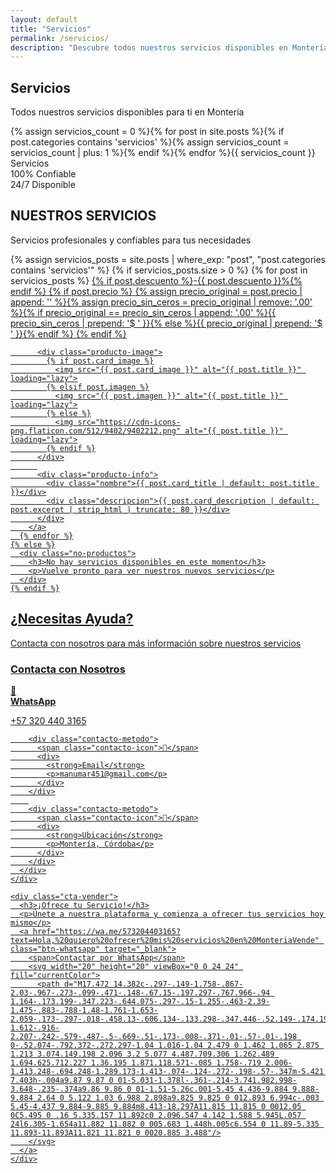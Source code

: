 ```yaml
---
layout: default
title: "Servicios"
permalink: /servicios/
description: "Descubre todos nuestros servicios disponibles en Montería"
---
```


<!-- Hero Section para Categoría -->
<section class="hero-section">
  <div class="hero-content">
    <h1 class="hero-title">Servicios</h1>
    <p class="hero-subtitle">Todos nuestros servicios disponibles para ti en Montería</p>
  </div>
  <div class="hero-stats">
    <div class="stat-item">
      <span class="stat-number">{% assign servicios_count = 0 %}{% for post in site.posts %}{% if post.categories contains 'servicios' %}{% assign servicios_count = servicios_count | plus: 1 %}{% endif %}{% endfor %}{{ servicios_count }}</span>
      <span class="stat-label">Servicios</span>
    </div>
    <div class="stat-item">
      <span class="stat-number">100%</span>
      <span class="stat-label">Confiable</span>
    </div>
    <div class="stat-item">
      <span class="stat-number">24/7</span>
      <span class="stat-label">Disponible</span>
    </div>
  </div>
</section>

<!-- Servicios -->
<section id="servicios" class="productos-section">
  <div class="section-header">
    <h2 class="section-title">NUESTROS SERVICIOS</h2>
    <p class="section-subtitle">Servicios profesionales y confiables para tus necesidades</p>
  </div>
  
  <div class="productos-destacados">
    {% assign servicios_posts = site.posts | where_exp: "post", "post.categories contains 'servicios'" %}
    {% if servicios_posts.size > 0 %}
      {% for post in servicios_posts %}
        <a href="{{ post.url }}" class="producto-card">
          {% if post.descuento %}<span class="descuento">-{{ post.descuento }}%</span>{% endif %}
          {% if post.precio %}
            <span class="producto-precio-label">{% assign precio_original = post.precio | append: '' %}{% assign precio_sin_ceros = precio_original | remove: '.00' %}{% if precio_original == precio_sin_ceros | append: '.00' %}{{ precio_sin_ceros | prepend: '$ ' }}{% else %}{{ precio_original | prepend: '$ ' }}{% endif %}</span>
          {% endif %}
          
          <div class="producto-image">
            {% if post.card_image %}
              <img src="{{ post.card_image }}" alt="{{ post.title }}" loading="lazy">
            {% elsif post.imagen %}
              <img src="{{ post.imagen }}" alt="{{ post.title }}" loading="lazy">
            {% else %}
              <img src="https://cdn-icons-png.flaticon.com/512/9402/9402212.png" alt="{{ post.title }}" loading="lazy">
            {% endif %}
          </div>
          
          <div class="producto-info">
            <div class="nombre">{{ post.card_title | default: post.title }}</div>
            <div class="descripcion">{{ post.card_description | default: post.excerpt | strip_html | truncate: 80 }}</div>
          </div>
        </a>
      {% endfor %}
    {% else %}
      <div class="no-productos">
        <h3>No hay servicios disponibles en este momento</h3>
        <p>Vuelve pronto para ver nuestros nuevos servicios</p>
      </div>
    {% endif %}
  </div>
</section>

<!-- Llamada a la acción -->
<section class="contacto-section">
  <div class="section-header">
    <h2 class="section-title">¿Necesitas Ayuda?</h2>
    <p class="section-subtitle">Contacta con nosotros para más información sobre nuestros servicios</p>
  </div>
  
  <div class="contacto-content">
    <div class="contacto-info">
      <h3>Contacta con Nosotros</h3>
      <div class="contacto-metodos">
        <div class="contacto-metodo">
          <span class="contacto-icon">📱</span>
          <div>
            <strong>WhatsApp</strong>
            <p>+57 320 440 3165</p>
          </div>
        </div>
        
        <div class="contacto-metodo">
          <span class="contacto-icon">📧</span>
          <div>
            <strong>Email</strong>
            <p>manumar451@gmail.com</p>
          </div>
        </div>
        
        <div class="contacto-metodo">
          <span class="contacto-icon">📍</span>
          <div>
            <strong>Ubicación</strong>
            <p>Montería, Córdoba</p>
          </div>
        </div>
      </div>
    </div>
    
    <div class="cta-vender">
      <h3>¡Ofrece tu Servicio!</h3>
      <p>Únete a nuestra plataforma y comienza a ofrecer tus servicios hoy mismo</p>
      <a href="https://wa.me/573204403165?text=Hola,%20quiero%20ofrecer%20mis%20servicios%20en%20MonteriaVende" class="btn-whatsapp" target="_blank">
        <span>Contactar por WhatsApp</span>
        <svg width="20" height="20" viewBox="0 0 24 24" fill="currentColor">
          <path d="M17.472 14.382c-.297-.149-1.758-.867-2.03-.967-.273-.099-.471-.148-.67.15-.197.297-.767.966-.94 1.164-.173.199-.347.223-.644.075-.297-.15-1.255-.463-2.39-1.475-.883-.788-1.48-1.761-1.653-2.059-.173-.297-.018-.458.13-.606.134-.133.298-.347.446-.52.149-.174.198-.298.298-.497.099-.198.05-.371-.025-.52-.075-.149-.669-1.612-.916-2.207-.242-.579-.487-.5-.669-.51-.173-.008-.371-.01-.57-.01-.198 0-.52.074-.792.372-.272.297-1.04 1.016-1.04 2.479 0 1.462 1.065 2.875 1.213 3.074.149.198 2.096 3.2 5.077 4.487.709.306 1.262.489 1.694.625.712.227 1.36.195 1.871.118.571-.085 1.758-.719 2.006-1.413.248-.694.248-1.289.173-1.413-.074-.124-.272-.198-.57-.347m-5.421 7.403h-.004a9.87 9.87 0 01-5.031-1.378l-.361-.214-3.741.982.998-3.648-.235-.374a9.86 9.86 0 01-1.51-5.26c.001-5.45 4.436-9.884 9.888-9.884 2.64 0 5.122 1.03 6.988 2.898a9.825 9.825 0 012.893 6.994c-.003 5.45-4.437 9.884-9.885 9.884m8.413-18.297A11.815 11.815 0 0012.05 0C5.495 0 .16 5.335.157 11.892c0 2.096.547 4.142 1.588 5.945L.057 24l6.305-1.654a11.882 11.882 0 005.683 1.448h.005c6.554 0 11.89-5.335 11.893-11.893A11.821 11.821 0 0020.885 3.488"/>
        </svg>
      </a>
    </div>
  </div>
</section>

